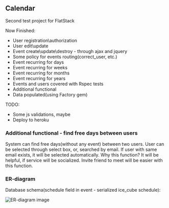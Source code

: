 ## Calendar

Second test project for FlatStack

Now Finished:

- User registration\authorization
- User edit\update
- Event create\update\destroy - through ajax and jquery
- Some policy for events routing(correct_user, etc.)
- Event recurring for days
- Event recurring for weeks
- Event recurring for months
- Event recurring for years
- Events and users covered with Rspec tests
- Additional functional
- Data populated(using Factory gem)

TODO:

- Some js validations, maybe
- Deploy to heroku

### Additional functional - find free days between users

System can find free days(without any event) between two users. User can be selected through select box, or, searched by email. 
If user with same email exists, it will be selected automatically. Why this function? It will be helpful, if service will be socialized.
Invite friend to meet will be easier with this function. 

### ER-diagram

Database schema(schedule field in event - serialized ice_cube schedule):

![ER-diagram image](https://res.cloudinary.com/djfhtqjzs/image/upload/v1474139508/Calendar_wgohe6.png)